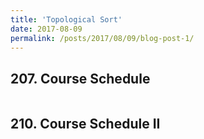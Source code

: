 ```yaml
---
title: 'Topological Sort'
date: 2017-08-09
permalink: /posts/2017/08/09/blog-post-1/
---
```


## 207. Course Schedule
<pre>
</pre>

## 210. Course Schedule II
<pre>
</pre>
